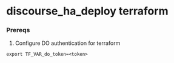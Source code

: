 # discourse_ha_deploy terraform

### Prereqs

1. Configure DO authentication for terraform
```
export TF_VAR_do_token=<token>
```
